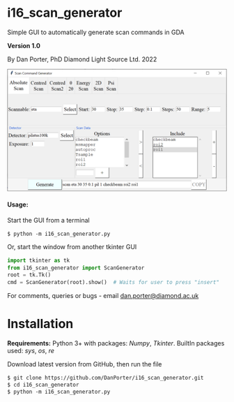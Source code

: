 # i16_scan_generator
Simple GUI to automatically generate scan commands in GDA

**Version 1.0**

By Dan Porter, PhD
Diamond Light Source Ltd.
2022

![GUI Window](https://github.com/DanPorter/i16_scan_generator/blob/master/i16_scan_generator.PNG?raw=true)

#### Usage:
Start the GUI from a terminal
```text
$ python -m i16_scan_generator.py
```
Or, start the window from another tkinter GUI
```python
import tkinter as tk
from i16_scan_generator import ScanGenerator
root = tk.Tk()
cmd = ScanGenerator(root).show()  # Waits for user to press "insert"
```

For comments, queries or bugs - email [dan.porter@diamond.ac.uk](mailto:dan.porter@diamond.ac.uk)

# Installation
**Requirements:** 
Python 3+ with packages: *Numpy*, *Tkinter*.
BuiltIn packages used: *sys*, *os*, *re*


Download latest version from GitHub, then run the file
```text
$ git clone https://github.com/DanPorter/i16_scan_generator.git
$ cd i16_scan_generator
$ python -m i16_scan_generator.py
```



